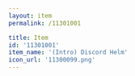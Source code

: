 ```yaml
---
layout: item
permalink: /11301001

title: Item
id: '11301001'
item_name: '(Intro) Discord Helm'
icon_url: '11300099.png'
---
```

